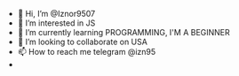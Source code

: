- 👋 Hi, I’m @Iznor9507
- 👀 I’m interested in JS
- 🌱 I’m currently learning PROGRAMMING, I'M A BEGINNER
- 💞️ I’m looking to collaborate on USA
- 📫 How to reach me telegram @izn95
- 

<!---
Iznor9507/Iznor9507 is a ✨ special ✨ repository because its `README.md` (this file) appears on your GitHub profile.
You can click the Preview link to take a look at your changes.
--->
